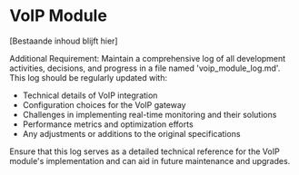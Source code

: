 # VoIP Module

[Bestaande inhoud blijft hier]

Additional Requirement:
Maintain a comprehensive log of all development activities, decisions, and progress in a file named 'voip_module_log.md'. This log should be regularly updated with:
- Technical details of VoIP integration
- Configuration choices for the VoIP gateway
- Challenges in implementing real-time monitoring and their solutions
- Performance metrics and optimization efforts
- Any adjustments or additions to the original specifications

Ensure that this log serves as a detailed technical reference for the VoIP module's implementation and can aid in future maintenance and upgrades.
